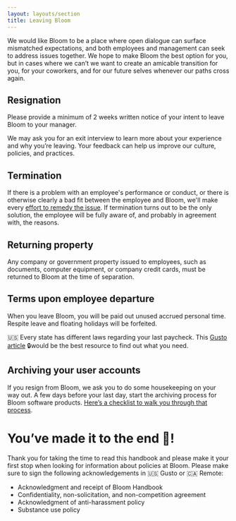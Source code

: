 ```yaml
---
layout: layouts/section
title: Leaving Bloom
---
```


We would like Bloom to be a place where open dialogue can surface mismatched expectations, and both employees and management can seek to address issues together. We hope to make Bloom the best option for you, but in cases where we can’t we want to create an amicable transition for you, for your coworkers, and for our future selves whenever our paths cross again.

## Resignation

Please provide a minimum of 2 weeks written notice of your intent to leave Bloom to your manager. 

We may ask you for an exit interview to learn more about your experience and why you’re leaving. Your feedback can help us improve our culture, policies, and practices.


## Termination

If there is a problem with an employee's performance or conduct, or there is otherwise clearly a bad fit between the employee and Bloom, we'll make every [effort to remedy the issue](/career-growth/#if-there-are-issues-with-your-performance). If termination turns out to be the only solution, the employee will be fully aware of, and probably in agreement with, the reasons.

## Returning property

Any company or government property issued to employees, such as documents, computer equipment, or company credit cards, must be returned to Bloom at the time of separation.

## Terms upon employee departure

When you leave Bloom, you will be paid out unused accrued personal time. Respite leave and floating holidays will be forfeited.

🇺🇸 Every state has different laws regarding your last paycheck. This [Gusto article](https://support.gusto.com/article/110807134100000/Dismiss-and-rehire-employees) 🔒would be the best resource to find out what you need.


## Archiving your user accounts

If you resign from Bloom, we ask you to do some housekeeping on your way out. A few days before your last day, start the archiving process for Bloom software products. [Here’s a checklist to walk you through that process](https://docs.google.com/document/d/1-98LWKCu-lPevNYzjcdm7lw4-2tV6uBeIoronsTj9ro/edit?usp=sharing).


# You’ve made it to the end 🎉!

Thank you for taking the time to read this handbook and please make it your first stop when looking for information about policies at Bloom. Please make sure to sign the following acknowledgements in 🇺🇸 Gusto or 🇨🇦 Remote:


* Acknowledgment and receipt of Bloom Handbook 
* Confidentiality, non-solicitation, and non-competition agreement 
* Acknowledgment of anti-harassment policy 
* Substance use policy
